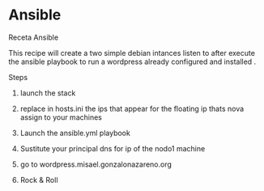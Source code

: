 # Ansible
Receta Ansible


This recipe will create a two simple debian intances listen to after execute the ansible playbook to run a wordpress already configured and installed .


Steps 

1.  launch the stack 

2. replace in hosts.ini the ips that appear for the floating ip thats nova assign to your machines 

3. Launch the ansible.yml playbook 

4. Sustitute your principal dns for ip of the nodo1 machine

5. go to wordpress.misael.gonzalonazareno.org

6. Rock & Roll
